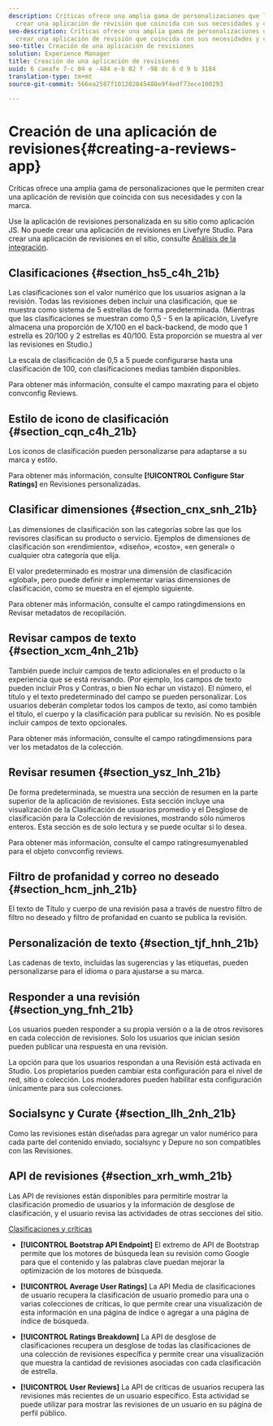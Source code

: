 ```yaml
---
description: Críticas ofrece una amplia gama de personalizaciones que le permiten
  crear una aplicación de revisión que coincida con sus necesidades y con la marca.
seo-description: Críticas ofrece una amplia gama de personalizaciones que le permiten
  crear una aplicación de revisión que coincida con sus necesidades y con la marca.
seo-title: Creación de una aplicación de revisiones
solution: Experience Manager
title: Creación de una aplicación de revisiones
uuid: 6 caeafe 7-c 04 e -484 e-b 02 f -98 dc 6 d 9 b 3184
translation-type: tm+mt
source-git-commit: 566ea2587f101202045488e9f4edf73ece100293

---
```



# Creación de una aplicación de revisiones{#creating-a-reviews-app}

Críticas ofrece una amplia gama de personalizaciones que le permiten crear una aplicación de revisión que coincida con sus necesidades y con la marca.

Use la aplicación de revisiones personalizada en su sitio como aplicación JS. No puede crear una aplicación de revisiones en Livefyre Studio. Para crear una aplicación de revisiones en el sitio, consulte [Análisis de la integración](/help/implementation/c-app-integrations/c-reviews-integration.md).


## Clasificaciones {#section_hs5_c4h_21b}

Las clasificaciones son el valor numérico que los usuarios asignan a la revisión. Todas las revisiones deben incluir una clasificación, que se muestra como sistema de 5 estrellas de forma predeterminada. (Mientras que las clasificaciones se muestran como 0,5 - 5 en la aplicación, Livefyre almacena una proporción de X/100 en el back-backend, de modo que 1 estrella es 20/100 y 2 estrellas es 40/100. Esta proporción se muestra al ver las revisiones en Studio.)

La escala de clasificación de 0,5 a 5 puede configurarse hasta una clasificación de 100, con clasificaciones medias también disponibles.

Para obtener más información, consulte el campo maxrating para el objeto convconfig Reviews.

## Estilo de icono de clasificación {#section_cqn_c4h_21b}

Los iconos de clasificación pueden personalizarse para adaptarse a su marca y estilo.

Para obtener más información, consulte **[!UICONTROL Configure Star Ratings]** en Revisiones personalizadas.

## Clasificar dimensiones {#section_cnx_snh_21b}

Las dimensiones de clasificación son las categorías sobre las que los revisores clasifican su producto o servicio. Ejemplos de dimensiones de clasificación son «rendimiento», «diseño», «costo», «en general» o cualquier otra categoría que elija.

El valor predeterminado es mostrar una dimensión de clasificación «global», pero puede definir e implementar varias dimensiones de clasificación, como se muestra en el ejemplo siguiente.

Para obtener más información, consulte el campo ratingdimensions en Revisar metadatos de recopilación.

## Revisar campos de texto {#section_xcm_4nh_21b}

También puede incluir campos de texto adicionales en el producto o la experiencia que se está revisando. (Por ejemplo, los campos de texto pueden incluir Pros y Contras, o bien No echar un vistazo). El número, el título y el texto predeterminado del campo se pueden personalizar. Los usuarios deberán completar todos los campos de texto, así como también el título, el cuerpo y la clasificación para publicar su revisión. No es posible incluir campos de texto opcionales.

Para obtener más información, consulte el campo ratingdimensions para ver los metadatos de la colección.

## Revisar resumen {#section_ysz_lnh_21b}

De forma predeterminada, se muestra una sección de resumen en la parte superior de la aplicación de revisiones. Esta sección incluye una visualización de la Clasificación de usuarios promedio y el Desglose de clasificación para la Colección de revisiones, mostrando sólo números enteros. Esta sección es de solo lectura y se puede ocultar si lo desea.

Para obtener más información, consulte el campo ratingresumyenabled para el objeto convconfig reviews.

## Filtro de profanidad y correo no deseado {#section_hcm_jnh_21b}

El texto de Título y cuerpo de una revisión pasa a través de nuestro filtro de filtro no deseado y filtro de profanidad en cuanto se publica la revisión.

## Personalización de texto {#section_tjf_hnh_21b}

Las cadenas de texto, incluidas las sugerencias y las etiquetas, pueden personalizarse para el idioma o para ajustarse a su marca.

## Responder a una revisión {#section_yng_fnh_21b}

Los usuarios pueden responder a su propia versión o a la de otros revisores en cada colección de revisiones. Solo los usuarios que inician sesión pueden publicar una respuesta en una revisión.

La opción para que los usuarios respondan a una Revisión está activada en Studio. Los propietarios pueden cambiar esta configuración para el nivel de red, sitio o colección. Los moderadores pueden habilitar esta configuración únicamente para sus colecciones.

## Socialsync y Curate {#section_llh_2nh_21b}

Como las revisiones están diseñadas para agregar un valor numérico para cada parte del contenido enviado, socialsync y Depure no son compatibles con las Revisiones.

## API de revisiones {#section_xrh_wmh_21b}

Las API de revisiones están disponibles para permitirle mostrar la clasificación promedio de usuarios y la información de desglose de clasificación, y el usuario revisa las actividades de otras secciones del sitio.

[Clasificaciones y críticas](https://api.livefyre.com/docs/apis/by-category/ratings-and-reviews)

* **[!UICONTROL Bootstrap API Endpoint]** El extremo de API de Bootstrap permite que los motores de búsqueda lean su revisión como Google para que el contenido y las palabras clave puedan mejorar la optimización de los motores de búsqueda.

* **[!UICONTROL Average User Ratings]** La API Media de clasificaciones de usuario recupera la clasificación de usuario promedio para una o varias colecciones de críticas, lo que permite crear una visualización de esta información en una página de índice o agregar a una página de índice de búsqueda.

* **[!UICONTROL Ratings Breakdown]** La API de desglose de clasificaciones recupera un desglose de todas las clasificaciones de una colección de revisiones específica y permite crear una visualización que muestra la cantidad de revisiones asociadas con cada clasificación de estrella.

* **[!UICONTROL User Reviews]** La API de críticas de usuarios recupera las revisiones más recientes de un usuario específico. Esta actividad se puede utilizar para mostrar las revisiones de un usuario en su página de perfil público.
